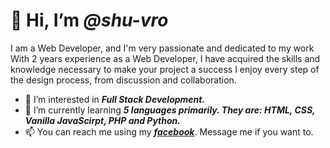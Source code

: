 # 👋 Hi, I’m ***@shu-vro***

I am a Web Developer, and I'm very
passionate and dedicated to my work With 2
years experience as a Web
Developer, I have acquired the skills and
knowledge necessary to make your project a
success I enjoy every step of the design
process, from discussion and collaboration.


- 👀 I’m interested in ***Full Stack Development.***
- 🌱 I’m currently learning ***5 languages primarily. They are: HTML, CSS, Vanilla JavaScirpt, PHP and Python.***
- 📫 You can reach me using my ***[facebook](https://www.facebook.com/shuvra.gupta.16/)***. Message me if you want to.
<!--- - 💞️ I’m looking to collaborate on ... --->

<!---
shu-vro/shu-vro is a ✨ special ✨ repository because its `README.md` (this file) appears on your GitHub profile.
You can click the Preview link to take a look at your changes.
--->
